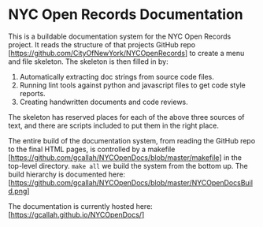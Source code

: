 # NYC Open Records Documentation

This is a buildable documentation system for the NYC Open Records project.
It reads the structure of that projects GitHub repo
[https://github.com/CityOfNewYork/NYCOpenRecords] to create a menu and 
file skeleton. The skeleton is then filled in by:

1. Automatically extracting doc strings from source code files.
2. Running lint tools against python and javascript files to get code style
   reports.
3. Creating handwritten documents and code reviews.

The skeleton has reserved places for each of the above three sources of text,
and there are scripts included to put them in the right place.

The entire build of the documentation system, from reading the GitHub repo to
the final HTML pages, is controlled by a makefile
[https://github.com/gcallah/NYCOpenDocs/blob/master/makefile]
in the top-level directory. `make all` we build the system from the bottom up.
The build hierarchy is documented here:
[https://github.com/gcallah/NYCOpenDocs/blob/master/NYCOpenDocsBuild.png]

The documentation is currently hosted here:
[https://gcallah.github.io/NYCOpenDocs/]
